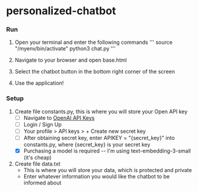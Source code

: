 # personalized-chatbot

### Run
1. Open your terminal and enter the following commands
'''
source "/myenv/bin/activate"
python3 chat.py
'''

2. Navigate to your browser and open base.html
3. Select the chatbot button in the bottom right corner of the screen
4. Use the application!

### Setup
1. Create file constants.py, this is where you will store your Open API key
   - [ ] Navigate to [OpenAI API Keys](https://platform.openai.com/api-keys)
   - [ ] Login / Sign Up
   - [ ] Your profile > API keys > + Create new secret key
   - [ ] After obtaining secret key, enter APIKEY = "{secret_key}" into constants.py, where {secret_key} is your secret key
   - [x] Purchasing a model is required -- I'm using text-embedding-3-small (it's cheap)
2. Create file data.txt
    - This is where you will store your data, which is protected and private
    - Enter whatever information you would like the chatbot to be informed about
